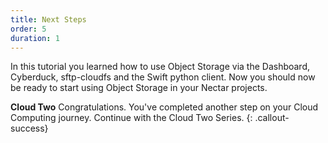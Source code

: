 ```yaml
---
title: Next Steps
order: 5
duration: 1
---
```


In this tutorial you learned how to use Object Storage via the Dashboard,
Cyberduck, sftp-cloudfs and the Swift python client.  Now you should now
be ready to start using Object Storage in your Nectar projects.

**Cloud Two**
Congratulations. You've completed another step on your Cloud Computing journey. Continue with the Cloud Two Series.
{: .callout-success}
